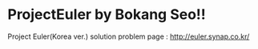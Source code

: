 # ProjectEuler by Bokang Seo!!
Project Euler(Korea ver.) solution
problem page : http://euler.synap.co.kr/
